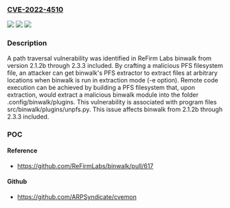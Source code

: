 ### [CVE-2022-4510](https://cve.mitre.org/cgi-bin/cvename.cgi?name=CVE-2022-4510)
![](https://img.shields.io/static/v1?label=Product&message=binwalk&color=blue)
![](https://img.shields.io/static/v1?label=Version&message=%3D%202.1.2b%20&color=brighgreen)
![](https://img.shields.io/static/v1?label=Vulnerability&message=CWE-22%20Improper%20Limitation%20of%20a%20Pathname%20to%20a%20Restricted%20Directory%20('Path%20Traversal')&color=brighgreen)

### Description

A path traversal vulnerability was identified in ReFirm Labs binwalk from version 2.1.2b through 2.3.3 included. By crafting a malicious PFS filesystem file, an attacker can get binwalk's PFS extractor to extract files at arbitrary locations when binwalk is run in extraction mode (-e option). Remote code execution can be achieved by building a PFS filesystem that, upon extraction, would extract a malicious binwalk module into the folder .config/binwalk/plugins. This vulnerability is associated with program files src/binwalk/plugins/unpfs.py. This issue affects binwalk from 2.1.2b through 2.3.3 included.

### POC

#### Reference
- https://github.com/ReFirmLabs/binwalk/pull/617

#### Github
- https://github.com/ARPSyndicate/cvemon

